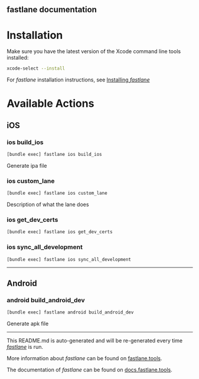 fastlane documentation
----

# Installation

Make sure you have the latest version of the Xcode command line tools installed:

```sh
xcode-select --install
```

For _fastlane_ installation instructions, see [Installing _fastlane_](https://docs.fastlane.tools/#installing-fastlane)

# Available Actions

## iOS

### ios build_ios

```sh
[bundle exec] fastlane ios build_ios
```

Generate ipa file

### ios custom_lane

```sh
[bundle exec] fastlane ios custom_lane
```

Description of what the lane does

### ios get_dev_certs

```sh
[bundle exec] fastlane ios get_dev_certs
```



### ios sync_all_development

```sh
[bundle exec] fastlane ios sync_all_development
```



----


## Android

### android build_android_dev

```sh
[bundle exec] fastlane android build_android_dev
```

Generate apk file

----

This README.md is auto-generated and will be re-generated every time [_fastlane_](https://fastlane.tools) is run.

More information about _fastlane_ can be found on [fastlane.tools](https://fastlane.tools).

The documentation of _fastlane_ can be found on [docs.fastlane.tools](https://docs.fastlane.tools).

